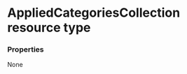 # AppliedCategoriesCollection resource type



### Properties
None

<!-- uuid: 0303d56d-cec2-45cf-9fac-26fef47561e4
2015-10-09 18:28:46 UTC -->